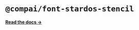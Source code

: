# `@compai/font-stardos-stencil`

[**Read the docs &rarr;**](https://components.ai/docs/typefaces/stardos-stencil)

